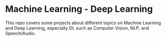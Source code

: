 # Machine Learning - Deep Learning
This repo covers some projects about different topics on Machine Learning and Deep Learning, especially DL such as Computer Vision, NLP, and Speech/Audio.

